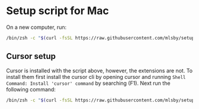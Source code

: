 # Setup script for Mac

On a new computer, run: 
```zsh
/bin/zsh -c "$(curl -fsSL https://raw.githubusercontent.com/mlsby/setup/main/setup.sh)"
```

## Cursor setup 
Cursor is installed with the script above, however, the extensions are not. To install them first install the cursor cli by opening cursor and running `Shell Command: Install 'cursor' command` by searching (F1). 
Next run the following command: 
```zsh
/bin/zsh -c "$(curl -fsSL https://raw.githubusercontent.com/mlsby/setup/main/install-extensions.sh)"
```
